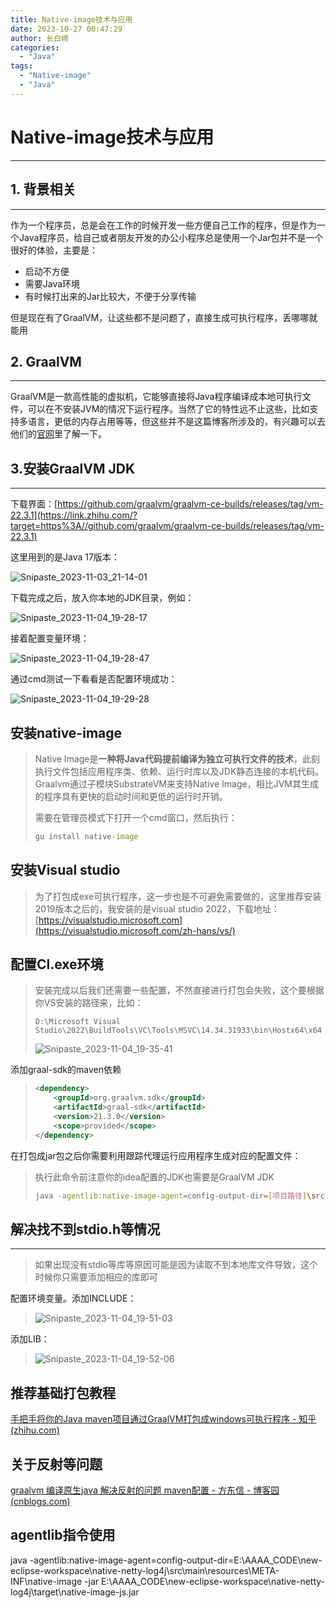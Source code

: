 ```yaml
---
title: Native-image技术与应用
date: 2023-10-27 00:47:29
author: 长白崎
categories:
  - "Java"
tags:
  - "Native-image"
  - "Java"
---
```




# Native-image技术与应用

---



## 1. 背景相关

---

作为一个程序员，总是会在工作的时候开发一些方便自己工作的程序，但是作为一个Java程序员，给自己或者朋友开发的办公小程序总是使用一个Jar包并不是一个很好的体验，主要是：

- 启动不方便
- 需要Java环境
- 有时候打出来的Jar比较大，不便于分享传输

但是现在有了GraalVM，让这些都不是问题了，直接生成可执行程序，丢哪哪就能用



## 2. GraalVM

---

GraalVM是一款高性能的虚拟机，它能够直接将Java程序编译成本地可执行文件，可以在不安装JVM的情况下运行程序。当然了它的特性远不止这些，比如支持多语言，更低的内存占用等等，但这些并不是这篇博客所涉及的，有兴趣可以去他们的[官网](https://www.graalvm.org/)里了解一下。





## 3.安装GraalVM JDK

---

下载界面：[https://github.com/graalvm/graalvm-ce-builds/releases/tag/vm-22.3.1](https://link.zhihu.com/?target=https%3A//github.com/graalvm/graalvm-ce-builds/releases/tag/vm-22.3.1)

这里用到的是Java 17版本：

![Snipaste_2023-11-03_21-14-01](./Native-Image技术与使用/images/Snipaste_2023-11-03_21-14-01.png)



下载完成之后，放入你本地的JDK目录，例如：

![Snipaste_2023-11-04_19-28-17](./Native-Image技术与使用/images/Snipaste_2023-11-04_19-28-17.png)

接着配置变量环境：

![Snipaste_2023-11-04_19-28-47](./Native-Image技术与使用/images/Snipaste_2023-11-04_19-28-47.png)

通过cmd测试一下看看是否配置环境成功：

![Snipaste_2023-11-04_19-29-28](./Native-Image技术与使用/images/Snipaste_2023-11-04_19-29-28.png)



## 安装native-image

> Native Image是**一种将Java代码提前编译为独立可执行文件的技术**，此刻执行文件包括应用程序类、依赖、运行时库以及JDK静态连接的本机代码。 Graalvm通过子模块SubstrateVM来支持Native Image，相比JVM其生成的程序具有更快的启动时间和更低的运行时开销。
>
> 需要在管理员模式下打开一个cmd窗口，然后执行：
>
> ```cmd
> gu install native-image
> ```



## 安装Visual studio

> 为了打包成exe可执行程序，这一步也是不可避免需要做的，这里推荐安装2019版本之后的，我安装的是visual studio 2022，下载地址：[https://visualstudio.microsoft.com](https://visualstudio.microsoft.com/zh-hans/vs/)



## 配置Cl.exe环境

>  安装完成以后我们还需要一些配置，不然直接进行打包会失败，这个要根据你VS安装的路径来，比如：
>
>  ```text
> D:\Microsoft Visual Studio\2022\BuildTools\VC\Tools\MSVC\14.34.31933\bin\Hostx64\x64
>  ```
>
>  ![Snipaste_2023-11-04_19-35-41](./Native-Image技术与使用/images/Snipaste_2023-11-04_19-35-41.png)
>





添加graal-sdk的maven依赖

> ```xml
> <dependency>
>     <groupId>org.graalvm.sdk</groupId>
>     <artifactId>graal-sdk</artifactId>
>     <version>21.3.0</version>
>     <scope>provided</scope>
> </dependency>
> ```

在打包成jar包之后你需要利用跟踪代理运行应用程序生成对应的配置文件：

> 执行此命令前注意你的idea配置的JDK也需要是GraalVM JDK
>
> ```bash
> java -agentlib:native-image-agent=config-output-dir=[项目路径]\src\main\resources\META-INF\native-image -jar [你的打包好的jar包路径]
> ```



## 解决找不到stdio.h等情况

---

> 如果出现没有stdio等库等原因可能是因为读取不到本地库文件导致，这个时候你只需要添加相应的库即可

配置环境变量。添加INCLUDE：

> ![Snipaste_2023-11-04_19-51-03](./Native-Image技术与使用/images/Snipaste_2023-11-04_19-51-03.png)

添加LIB：

> ![Snipaste_2023-11-04_19-52-06](./Native-Image技术与使用/images/Snipaste_2023-11-04_19-52-06.png)



## 推荐基础打包教程

[手把手将你的Java maven项目通过GraalVM打包成windows可执行程序 - 知乎 (zhihu.com)](https://zhuanlan.zhihu.com/p/613341871)



## 关于反射等问题

[graalvm 编译原生java 解决反射的问题 maven配置 - 方东信 - 博客园 (cnblogs.com)](https://www.cnblogs.com/cfas/p/16339789.html)



## agentlib指令使用

java -agentlib:native-image-agent=config-output-dir=E:\AAAA_CODE\new-eclipse-workspace\native-netty-log4j\src\main\resources\META-INF\native-image -jar E:\AAAA_CODE\new-eclipse-workspace\native-netty-log4j\target\native-image-js.jar